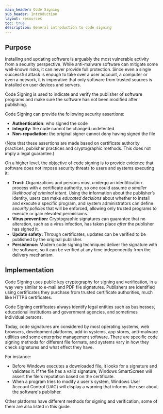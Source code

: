 ```yaml
---
main_header: Code Signing
sub_header: Introduction
layout: resources
toc: true
description: General introduction to code signing
---
```


## Purpose

Installing and updating software is arguably the most vulnerable activity from a security perspective. While anti-malware software can mitigate some well-known risks, it can never provide full protection. Since even a single successful attack is enough to take over a user account, a computer or even a network, it is imperative that only software from trusted sources is installed on user devices and servers.

Code Signing is used to indicate and verify the publisher of software programs and make sure the software has not been modified after publishing.

Code Signing can provide the following security assertions:

* **Authentication:** who signed the code
* **Integrity:** the code cannot be changed undetected
* **Non-repudiation:** the original signer cannot deny having signed the file

(Note that these assertions are made based on certificate authority practices, publisher practices and cryptographic methods. This does not imply a legal guarantee.)

On a higher level, the objective of code signing is to provide evidence that software does not impose security threats to users and systems executing it:

* **Trust:** Organizations and persons must undergo an identification process with a certificate authority, so one could assume *a smaller likelihood of criminal intent*. Using the information about the publisher’s identity, users can make *educated decisions* about whether to install and execute a specific program, and system administrators can define *security policies* that will be enforced, allowing only trusted programs to execute or gain elevated permissions.
* **Virus prevention:** Cryptographic signatures can guarantee that no alteration, such as a virus infection, has taken place *after* the publisher has signed it.
* **Update safety:** Through certificates, updates can be verified to be published by the original publisher.
* **Persistence:** Modern code signing techniques deliver the signature with the software, so it can be verified at any time independently from the delivery mechanism.

## Implementation

Code Signing uses public key cryptography for signing and verification, in a way very similar to e-mail and PDF file signatures. Publishers are identified using certificates they purchase from trusted certificate authorities, much like HTTPS certificates.

Code Signing certificates always identify legal entities such as businesses, educational institutions and government agencies, and sometimes individual persons.

Today, code signatures are considered by most operating systems, web browsers, development platforms, add-in systems, app stores, anti-malware utilities and some enterprise management software. There are specific code signing methods for different file formats, and systems vary in how they check signatures and what effect they have.

For instance:

* Before Windows executes a downloaded file, it looks for a signature and validates it. If the file has a valid signature, Windows SmartScreen will assert the file's reputation based on the certificate.
* When a program tries to modify a user's system, Windows User Account Control (UAC) will display a warning that informs the user about the software's publisher.

Other platforms have different methods for signing and verification, some of them are also listed in this guide.
